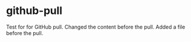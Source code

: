 # github-pull
Test for for GitHub pull. Changed the content before the pull. Added a file before the pull.
